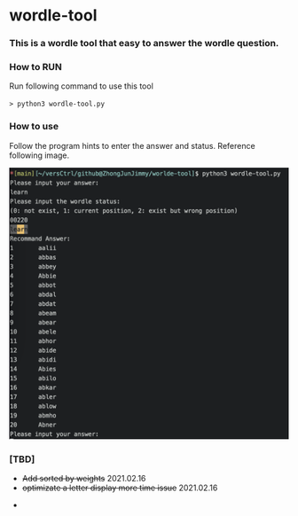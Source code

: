 # wordle-tool
### This is a wordle tool that easy to answer the wordle question.

### How to RUN
Run following command to use this tool

`> python3 wordle-tool.py`

### How to use
Follow the program hints to enter the answer and status. Reference following image.

![image](https://github.com/ZhongJunJimmy/wordle-tool/blob/main/command.png?raw=true)


### [TBD] 

- ~~Add sorted by weights~~ 2021.02.16
- ~~optimizate a letter display more time issue~~ 2021.02.16
- ~~~~ 2021.02.16

